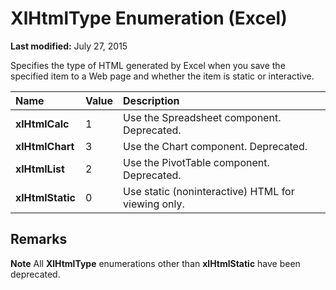 
# XlHtmlType Enumeration (Excel)

 **Last modified:** July 27, 2015

Specifies the type of HTML generated by Excel when you save the specified item to a Web page and whether the item is static or interactive.


|**Name**|**Value**|**Description**|
|:-----|:-----|:-----|
| **xlHtmlCalc**|1|Use the Spreadsheet component. Deprecated.|
| **xlHtmlChart**|3|Use the Chart component. Deprecated.|
| **xlHtmlList**|2|Use the PivotTable component. Deprecated.|
| **xlHtmlStatic**|0|Use static (noninteractive) HTML for viewing only.|

## Remarks


 **Note**  All  **XlHtmlType** enumerations other than **xlHtmlStatic** have been deprecated.

